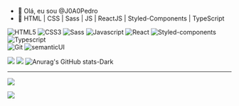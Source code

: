 - 👋 Olá, eu sou @J0A0Pedro
- 🌱 HTML | CSS | Sass | JS | ReactJS | Styled-Components | TypeScript <br /> 

![HTML5](https://img.shields.io/badge/HTML5-E34F26?style=for-the-badge&logo=html5&logoColor=white)
![CSS3](https://img.shields.io/badge/CSS3-1572B6?style=for-the-badge&logo=css3&logoColor=white)
![Sass](https://img.shields.io/badge/Sass-CC6699?style=for-the-badge&logo=sass&logoColor=white)
![Javascript](https://img.shields.io/badge/JavaScript-323330?style=for-the-badge&logo=javascript&logoColor=F7DF1E)
![React](https://img.shields.io/badge/React-20232A?style=for-the-badge&logo=react&logoColor=61DAFB)
![Styled-components](https://img.shields.io/badge/styled--components-DB7093?style=for-the-badge&logo=styled-components&logoColor=white)
![Typescript](https://img.shields.io/badge/TypeScript-007ACC?style=for-the-badge&logo=typescript&logoColor=white)
<br />
![Git](https://img.shields.io/badge/GIT-E44C30?style=for-the-badge&logo=git&logoColor=white)
![semanticUI](https://img.shields.io/badge/semantic%20ui%20react-35BDB2?style=for-the-badge&logo=semanticuireact&logoColor=white)

![](https://github-profile-summary-cards.vercel.app/api/cards/profile-details?username=j0a0pedro&theme=tokyonight)
![](https://github-readme-stats.vercel.app/api/top-langs/?username=j0a0pedro&theme=tokyonight)
![Anurag's GitHub stats-Dark](https://github-readme-stats.vercel.app/api?username=j0a0pedro&show_icons=true&theme=tokyonight)


<hr />
<a href="https://github.com/j0a0pedro/Pokemon_card">
  <img align="center" src="https://github-readme-stats.vercel.app/api/pin/?username=j0a0pedro&repo=Pokemon_card&theme=tokyonight" />
</a>



  [<img src="https://img.shields.io/badge/linkedin-%230077B5.svg?&style=for-the-badge&logo=linkedin&logoColor=white" />](https://www.linkedin.com/in/joao-pedro-b410a3252/)
